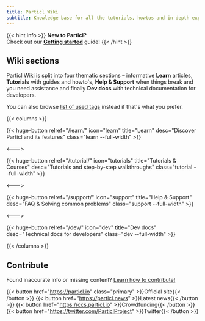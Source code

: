 ```yaml
---
title: Particl Wiki
subtitle: Knowledge base for all the tutorials, howtos and in-depth explanations for Particl Project, the privacy-focused cryptocurrency & platform
---
```


{{< hint info >}}
**New to Particl?**\
Check out our **[Getting started](/tutorial/getting-started/)** guide!
{{< /hint >}}


## Wiki sections

Particl Wiki is split into four thematic sections – informative **Learn** articles, **Tutorials** with guides and howto's, **Help & Support** when things break and you need assistance and finally **Dev docs** with technical documentation for developers.

You can also browse [list of used tags](/tags) instead if that's what you prefer.


{{< columns >}}

{{< huge-button relref="/learn/" icon="learn" title="Learn" desc="Discover Particl and its features" class="learn --full-width" >}}

<--->

{{< huge-button relref="/tutorial/" icon="tutorials" title="Tutorials & Courses" desc="Tutorials and step-by-step walkthroughs" class="tutorial --full-width" >}}

<--->

{{< huge-button relref="/support/" icon="support" title="Help & Support" desc="FAQ & Solving common problems" class="support --full-width" >}}

<--->

{{< huge-button relref="/dev/" icon="dev" title="Dev docs" desc="Technical docs for developers" class="dev --full-width" >}}

{{< /columns >}}


## Contribute

Found inaccurate info or missing content? [Learn how to contribute!](/contribute)

{{< button href="https://particl.io" class="primary" >}}Official site{{< /button >}}
{{< button href="https://particl.news" >}}Latest news{{< /button >}}
{{< button href="https://ccs.particl.io" >}}Crowdfunding{{< /button >}}
{{< button href="https://twitter.com/ParticlProject" >}}Twitter{{< /button >}}